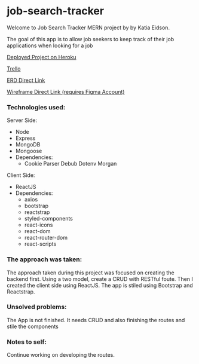 # job-search-tracker

Welcome to Job Search Tracker MERN project by by Katia Eidson.

The goal of this app is to allow job seekers to keep track of their job applications when looking for a job

[Deployed Project on Heroku](git.heroku.com/job-search-tracker-app.git)

[Trello](https://trello.com/b/XKZ666BR/job-search-tracker)

[ERD Direct Link](https://www.lucidchart.com/invitations/accept/f8707fe0-9e69-401b-a144-5700962a1b7d)


[Wireframe Direct Link (requires Figma Account)](https://www.figma.com/file/Goh7nxrnODVrRUqNm9hLUFUI/Job-Search-Tracker-Wireframe)


### Technologies used: 

Server Side: 
- Node
- Express
- MongoDB
- Mongoose
- Dependencies: 
    - Cookie Parser
    Debub
    Dotenv
    Morgan

Client Side: 
- ReactJS
- Dependencies: 
    - axios
    - bootstrap
    - reactstrap
    - styled-components
    - react-icons
    - react-dom 
    - react-router-dom
    - react-scripts

### The approach was taken: 

The approach taken during this project was focused on creating the backend first. Using a two model, create a CRUD with RESTful foute. Then I created the client side using ReactJS. The app is stiled using Bootstrap and Reactstrap. 

### Unsolved problems: 

The App is not finished. It needs CRUD and also finishing the routes and stile the components

### Notes to self: 

Continue working on developing the routes.
